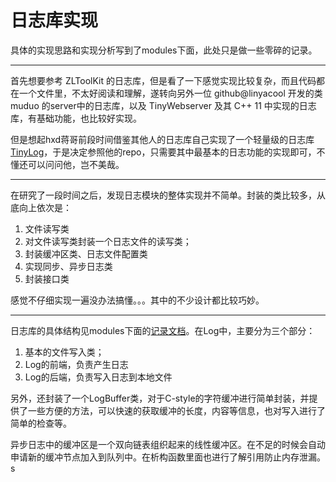 # 日志库实现

具体的实现思路和实现分析写到了modules下面，此处只是做一些零碎的记录。

---

首先想要参考 ZLToolKit 的日志库，但是看了一下感觉实现比较复杂，而且代码都在一个文件里，不太好阅读和理解，遂转向另外一位 github@linyacool 开发的类 muduo 的server中的日志库，以及 TinyWebserver 及其 C++ 11 中实现的日志库，有基础功能，也比较好实现。

但是想起hxd蒋哥前段时间借鉴其他人的日志库自己实现了一个轻量级的日志库[TinyLog](https://github.com/CsJsss/TinyLog)，于是决定参照他的repo，只需要其中最基本的日志功能的实现即可，不懂还可以问问他，岂不美哉。

---

在研究了一段时间之后，发现日志模块的整体实现并不简单。封装的类比较多，从底向上依次是：

1. 文件读写类
2. 对文件读写类封装一个日志文件的读写类；
3. 封装缓冲区类、日志文件配置类
4. 实现同步、异步日志类
5. 封装接口类

感觉不仔细实现一遍没办法搞懂。。。其中的不少设计都比较巧妙。

---

日志库的具体结构见modules下面的[记录文档](../Modules/Log.md)。在Log中，主要分为三个部分：

1. 基本的文件写入类；
2. Log的前端，负责产生日志
3. Log的后端，负责写入日志到本地文件

另外，还封装了一个LogBuffer类，对于C-style的字符缓冲进行简单封装，并提供了一些方便的方法，可以快速的获取缓冲的长度，内容等信息，也对写入进行了简单的检查等。

异步日志中的缓冲区是一个双向链表组织起来的线性缓冲区。在不足的时候会自动申请新的缓冲节点加入到队列中。在析构函数里面也进行了解引用防止内存泄漏。s
